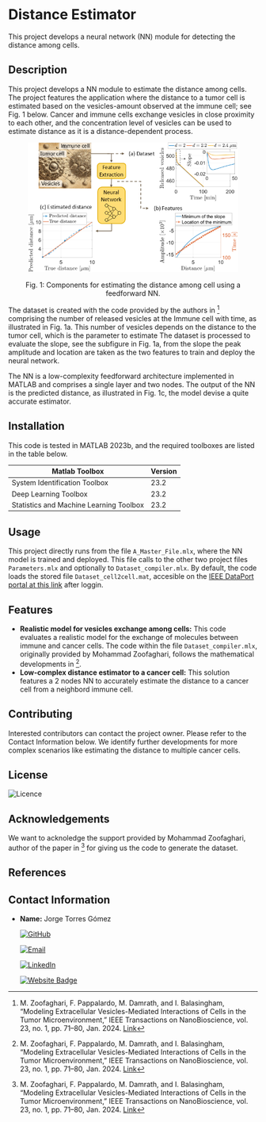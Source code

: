 # Distance Estimator
This project develops a neural network (NN) module for detecting the distance among cells.

## Description
This project develops a NN module to estimate the distance among cells. The project features the application where the distance to a tumor cell is estimated based on the vesicles-amount observed at the immune cell; see Fig. 1 below. Cancer and immune cells exchange vesicles in close proximity to each other, and the concentration level of vesicles can be used to estimate distance as it is a distance-dependent process.

<figure>
    <p align="center">
        <img src="https://github.com/tkn-tub/NN_molecular_communications/blob/main/Figures/distance_estimator.png?raw=true" alt="nn" width="500">
    </p>
</figure>
<p align="center">
Fig. 1: Components for estimating the distance among cell using a feedforward NN.
</p>

The dataset is created with the code provided by the authors in [^1] comprising the number of released vesicles at the Immune cell with time, as illustrated in Fig. 1a. This number of vesicles depends on the distance to the tumor cell, which is the parameter to estimate The dataset is processed to evaluate the slope, see the subfigure in Fig. 1a, from the slope the peak amplitude and location are taken as the two features to train and deploy the neural network.

The NN is a low-complexity feedforward architecture implemented in MATLAB and comprises a single layer and two nodes. The output of the NN is the predicted distance, as illustrated in Fig. 1c, the model devise a quite accurate estimator.

## Installation
This code is tested in MATLAB 2023b, and the required toolboxes are listed in the table below.

| Matlab Toolbox  | Version |
| ------------- | ------------- |
| System Identification Toolbox  | 23.2  |
| Deep Learning Toolbox  | 23.2  |
|Statistics and Machine Learning Toolbox|23.2|

## Usage

This project directly runs from the file `A_Master_File.mlx`, where the NN model is trained and deployed. This file calls to the other two project files `Parameters.mlx` and optionally to `Dataset_compiler.mlx`. By default, the code loads the stored file `Dataset_cell2cell.mat`, accesible on the [IEEE DataPort portal at this link](https://ieee-dataport.org/documents/dataset-cell-cell-communications) after loggin.

## Features
- **Realistic model for vesicles exchange among cells:** This code evaluates a realistic model for the exchange of molecules between immune and cancer cells. The code within the file `Dataset_compiler.mlx`, originally provided by Mohammad Zoofaghari, follows the mathematical developments in [^1].
- **Low-complex distance estimator to a cancer cell:** This solution features a 2 nodes NN to accurately estimate the distance to a cancer cell from a neighbord immune cell.

## Contributing
Interested contributors can contact the project owner. Please refer to the Contact Information below. We identify further developments for more complex scenarios like estimating the distance to multiple cancer cells.

## License
![Licence](https://img.shields.io/github/license/larymak/Python-project-Scripts)

## Acknowledgements
We want to acknoledge the support provided by Mohammad Zoofaghari, author of the paper in [^1] for giving us the code to generate the dataset.

## References
[^1]: M. Zoofaghari, F. Pappalardo, M. Damrath, and I. Balasingham,
“Modeling Extracellular Vesicles-Mediated Interactions of Cells in the Tumor Microenvironment,” IEEE Transactions on NanoBioscience,
vol. 23, no. 1, pp. 71–80, Jan. 2024. [Link](https://ieeexplore.ieee.org/document/10149035)

## Contact Information

- **Name:** Jorge Torres Gómez

    [![GitHub](https://img.shields.io/badge/GitHub-181717?logo=github)](https://github.com/jorge-torresgomez)

    [![Email](https://img.shields.io/badge/Email-jorge.torresgomez@ieee.org-D14836?logo=gmail&logoColor=white)](mailto:jorge.torresgomez@ieee.org)

    [![LinkedIn](https://img.shields.io/badge/LinkedIn-torresgomez-blue?logo=linkedin&style=flat-square)](https://www.linkedin.com/in/torresgomez/)

    [![Website Badge](https://img.shields.io/badge/Website-Homepage-blue?logo=web)](https://www.tkn.tu-berlin.de/team/torres-gomez/)